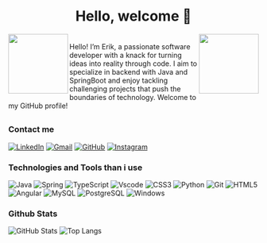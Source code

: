 <h1 align="center">Hello, welcome 👋</h1> 
<img align="right" height=120em width=120em src="https://github.com/eriksgda/eriksgda/assets/160149641/bb2e6793-7644-4d5e-a9c5-6e028ce067b6"/>
<img align="left" height=120em width=120em src="https://github.com/eriksgda/eriksgda/assets/160149641/bb2e6793-7644-4d5e-a9c5-6e028ce067b6"/>

</br>
Hello! I’m Erik, a passionate software developer with a knack for turning ideas into reality through code. I aim to specialize in backend with Java and SpringBoot and enjoy tackling challenging projects that push the boundaries of technology. Welcome to my GitHub profile!
</br>

##

### Contact me

[![LinkedIn](https://img.shields.io/badge/LinkedIn-0077B5?style=for-the-badge&logo=linkedin&logoColor=white)](https://www.linkedin.com/in/eriksgda/)
[![Gmail](https://img.shields.io/badge/Gmail-333333?style=for-the-badge&logo=gmail&logoColor=red)](mailto:erik.ksgda@gmail.com)
[![GitHub](https://img.shields.io/badge/GitHub-100000?style=for-the-badge&logo=github&logoColor=white)](https://github.com/eriksgda)
[![Instagram](https://img.shields.io/badge/-Instagram-%23E4405F?style=for-the-badge&logo=instagram&logoColor=white)](https://www.instagram.com/patamansa2/)

### Technologies and Tools than i use

![Java](https://img.shields.io/badge/java-%23ED8B00.svg?style=for-the-badge&logo=openjdk&logoColor=white)
![Spring](https://img.shields.io/badge/spring-%236DB33F.svg?style=for-the-badge&logo=spring&logoColor=white)
![TypeScript](https://img.shields.io/badge/TypeScript-007ACC?style=for-the-badge&logo=typescript&logoColor=white)
![Vscode](https://img.shields.io/badge/Vscode-007ACC?style=for-the-badge&logo=visual-studio-code&logoColor=white)
![CSS3](https://img.shields.io/badge/CSS3-1572B6?style=for-the-badge&logo=css3&logoColor=white)
![Python](https://img.shields.io/badge/python-3670A0?style=for-the-badge&logo=python&logoColor=ffdd54)
![Git](https://img.shields.io/badge/GIT-E44C30?style=for-the-badge&logo=git&logoColor=white)
![HTML5](https://img.shields.io/badge/HTML5-E34F26?style=for-the-badge&logo=html5&logoColor=white)
![Angular](https://img.shields.io/badge/Angular-DD0031?style=for-the-badge&logo=angular&logoColor=white)
![MySQL](https://img.shields.io/badge/MySQL-00000F?style=for-the-badge&logo=mysql&logoColor=white)
![PostgreSQL](https://img.shields.io/badge/PostgreSQL-000?style=for-the-badge&logo=postgresql)
![Windows](https://img.shields.io/badge/Windows-000?style=for-the-badge&logo=windows&logoColor=2CA5E0)

### Github Stats

![GitHub Stats](https://github-readme-stats.vercel.app/api?username=eriksgda&theme=catppuccin_mocha&hide_title=true)
![Top Langs](https://github-readme-stats.vercel.app/api/top-langs/?username=eriksgda&layout=compact&hide=javascript&theme=catppuccin_mocha)
